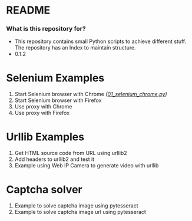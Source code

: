 # README #


### What is this repository for? ###

* This repository contains small Python scripts to achieve different stuff. The repository has an Index to maintain structure.
* 0.1.2

# Selenium Examples

1. Start Selenium browser with Chrome *([01_selenium_chrome.py](Selenium/01_selenium_chrome.py))*
2. Start Selenium browser with Firefox
3. Use proxy with Chrome
4. Use proxy with Firefox

# Urllib Examples

1. Get HTML source code from URL using urllib2 
2. Add headers to urllib2 and test it 
3. Example using Web IP Camera to generate video with urllib 

# Captcha solver

1. Example to solve captcha image using pytesseract
1. Example to solve captcha image url using pytesseract
